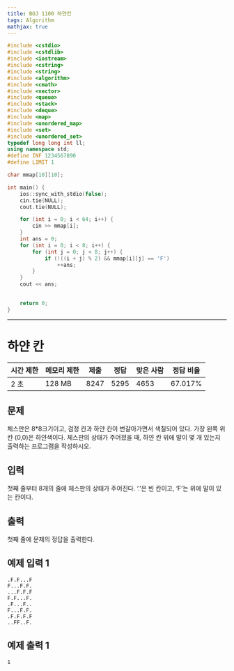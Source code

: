 ```yaml
---
title: BOJ 1100 하얀칸
tags: Algorithm
mathjax: true
---
```



```c++
#include <cstdio>
#include <cstdlib>
#include <iostream>
#include <cstring>
#include <string>
#include <algorithm>
#include <cmath>
#include <vector>
#include <queue>
#include <stack>
#include <deque>
#include <map>
#include <unordered_map>
#include <set>
#include <unordered_set>
typedef long long int ll;
using namespace std;
#define INF 1234567890
#define LIMIT 1

char mmap[10][10];

int main() {
	ios::sync_with_stdio(false);
	cin.tie(NULL);
	cout.tie(NULL);

	for (int i = 0; i < 64; i++) {
		cin >> mmap[i];
	}
	int ans = 0;
	for (int i = 0; i < 8; i++) {
		for (int j = 0; j < 8; j++) {
			if (!((i + j) % 2) && mmap[i][j] == 'F')
				++ans;
		}
	}
	cout << ans;
	

	return 0;
}


```



---

# 하얀 칸

| 시간 제한 | 메모리 제한 | 제출 | 정답 | 맞은 사람 | 정답 비율 |
| --------- | ----------- | ---- | ---- | --------- | --------- |
| 2 초      | 128 MB      | 8247 | 5295 | 4653      | 67.017%   |

## 문제

체스판은 8*8크기이고, 검정 칸과 하얀 칸이 번갈아가면서 색칠되어 있다. 가장 왼쪽 위칸 (0,0)은 하얀색이다. 체스판의 상태가 주어졌을 때, 하얀 칸 위에 말이 몇 개 있는지 출력하는 프로그램을 작성하시오.

## 입력

첫째 줄부터 8개의 줄에 체스판의 상태가 주어진다. ‘.’은 빈 칸이고, ‘F’는 위에 말이 있는 칸이다.

## 출력

첫째 줄에 문제의 정답을 출력한다.



## 예제 입력 1

```
.F.F...F
F...F.F.
...F.F.F
F.F...F.
.F...F..
F...F.F.
.F.F.F.F
..FF..F.
```

## 예제 출력 1

```
1
```